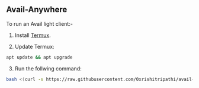 ## Avail-Anywhere

To run an Avail light client:-

1. Install [Termux](https://f-droid.org/repo/com.termux_117.apk).

2. Update Termux:
```bash
apt update && apt upgrade
```

3. Run the follwing command:
```bash
bash <(curl -s https://raw.githubusercontent.com/0xrishitripathi/avail-anywhere/main/avail-anywhere.sh)
```
